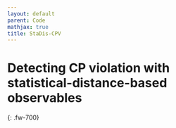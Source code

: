 ```yaml
---
layout: default
parent: Code
mathjax: true
title: StaDis-CPV 
---
```

# Detecting CP violation with statistical-distance-based observables
{: .fw-700}